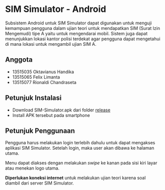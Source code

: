 # SIM Simulator - Android

Subsistem Android untuk SIM Simulator dapat digunakan untuk menguji kemampuan pengguna dalam ujian teori untuk mendapatkan SIM (Surat Izin Mengemudi) tipe A yaitu untuk mengendarai mobil. Sistem juga dapat menunjukkan lokasi kantor polisi terdekat agar pengguna dapat mengetahui di mana lokasi untuk mengambil ujian SIM A.


## Anggota

- 13515035 Oktavianus Handika
- 13515065 Felix Limanta
- 13515077 Rionaldi Chandraseta


## Petunjuk Instalasi

- Download SIM-Simulator.apk dari folder [release](http://gitlab.informatika.org/IF3111-2017-09/Android/tree/master/release)
- Install APK tersebut pada smartphone


## Petunjuk Penggunaan

Pengguna harus melakukan login terlebih dahulu untuk dapat mengakses aplikasi SIM Simulator. Setelah login, maka user akan dibawa ke halaman utama.

Menu dapat diakses dengan melakukan _swipe_ ke kanan pada sisi kiri layar atau menekan logo utama.

**Diperlukan koneksi internet** untuk melakukan ujian teori karena soal diambil dari server SIM Simulator.